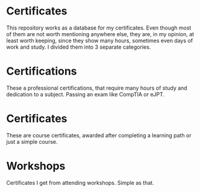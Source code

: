 # Certificates

This repository works as a database for my certificates. Even though most of them are not worth mentioning anywhere else, they are, in my opinion, at least worth keeping, since they show many hours, sometimes even days of work and study. I divided them into 3 separate categories.

# Certifications

These a professional certifications, that require many hours of study and dedication to a subject. Passing an exam like CompTIA or eJPT.

# Certificates

These are course certificates, awarded after completing a learning path or just a simple course.

# Workshops

Certificates I get from attending workshops. Simple as that.
